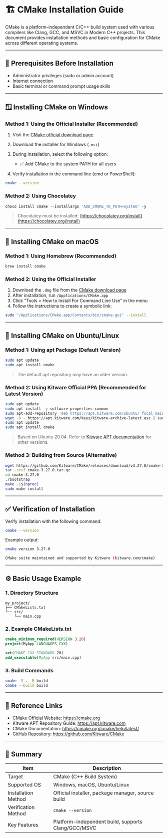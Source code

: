 # 🏗️ CMake Installation Guide

CMake is a platform-independent C/C++ build system used with various compilers like Clang, GCC, and MSVC in Modern C++ projects. This document provides installation methods and basic configuration for CMake across different operating systems.

---

## 📌 Prerequisites Before Installation

- Administrator privileges (sudo or admin account)
- Internet connection
- Basic terminal or command prompt usage skills

---

## 🪟 Installing CMake on Windows

### Method 1: Using the Official Installer (Recommended)

1. Visit the [CMake official download page](https://cmake.org/download/)
2. Download the installer for Windows (`.msi`)
3. During installation, select the following option:
   - ✅ Add CMake to the system PATH for all users

4. Verify installation in the command line (cmd or PowerShell):

```bash
cmake --version
```

### Method 2: Using Chocolatey

```powershell
choco install cmake --installargs 'ADD_CMAKE_TO_PATH=System' -y
```

> Chocolatey must be installed: [https://chocolatey.org/install](https://chocolatey.org/install)

---

## 🍎 Installing CMake on macOS

### Method 1: Using Homebrew (Recommended)

```bash
brew install cmake
```

### Method 2: Using the Official Installer

1. Download the `.dmg` file from the [CMake download page](https://cmake.org/download/)
2. After installation, run `/Applications/CMake.app`
3. Click "Tools > How to Install For Command Line Use" in the menu
4. Follow the instructions to create a symbolic link:

```bash
sudo "/Applications/CMake.app/Contents/bin/cmake-gui" --install
```

---

## 🐧 Installing CMake on Ubuntu/Linux

### Method 1: Using apt Package (Default Version)

```bash
sudo apt update
sudo apt install cmake
```

> The default apt repository may have an older version.

### Method 2: Using Kitware Official PPA (Recommended for Latest Version)

```bash
sudo apt update
sudo apt install -y software-properties-common
sudo apt-add-repository 'deb https://apt.kitware.com/ubuntu/ focal main'
wget -O - https://apt.kitware.com/keys/kitware-archive-latest.asc | sudo apt-key add -
sudo apt update
sudo apt install cmake
```

> Based on Ubuntu 20.04. Refer to [Kitware APT documentation](https://apt.kitware.com/) for other versions.

### Method 3: Building from Source (Alternative)

```bash
wget https://github.com/Kitware/CMake/releases/download/v3.27.0/cmake-3.27.0.tar.gz
tar -zxvf cmake-3.27.0.tar.gz
cd cmake-3.27.0
./bootstrap
make -j$(nproc)
sudo make install
```

---

## ✅ Verification of Installation

Verify installation with the following command:

```bash
cmake --version
```

Example output:

```bash
cmake version 3.27.0

CMake suite maintained and supported by Kitware (kitware.com/cmake)
```

---

## ⚙️ Basic Usage Example

### 1. Directory Structure

```plaintext
my_project/
├── CMakeLists.txt
└── src/
    └── main.cpp
```

### 2. Example CMakeLists.txt

```cmake
cmake_minimum_required(VERSION 3.20)
project(MyApp LANGUAGES CXX)

set(CMAKE_CXX_STANDARD 20)
add_executable(MyApp src/main.cpp)
```

### 3. Build Commands

```bash
cmake -S . -B build
cmake --build build
```

---

## 🔗 Reference Links

- CMake Official Website: <https://cmake.org>
- Kitware APT Repository Guide: <https://apt.kitware.com>
- CMake Documentation: <https://cmake.org/cmake/help/latest/>
- GitHub Repository: <https://github.com/Kitware/CMake>

---

## 📌 Summary

| Item         | Description                                      |
|--------------|--------------------------------------------------|
| Target       | CMake (C++ Build System)                         |
| Supported OS | Windows, macOS, Ubuntu/Linux                     |
| Installation Method | Official installer, package manager, source build |
| Verification Method | `cmake --version`                         |
| Key Features | Platform-independent build, supports Clang/GCC/MSVC |
